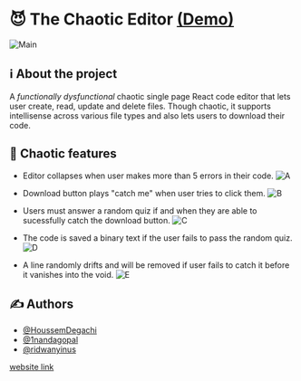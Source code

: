 # 😈 The Chaotic Editor [(Demo)](https://the-chaotic-editor.vercel.app/)

![Main](https://github.com/user-attachments/assets/ccb6b678-68c6-4f24-bcba-a9eeaec15dc5)

## ℹ️ About the project

A _functionally dysfunctional_ chaotic single page React code editor that lets user create, read, update and delete files. Though chaotic, it supports intellisense across various file types and also lets users to download their code.

## 👾 Chaotic features

- Editor collapses when user makes more than 5 errors in their code.
  ![A](https://github.com/user-attachments/assets/87f32228-7f91-4849-9f58-02b20bce76e8)

- Download button plays "catch me" when user tries to click them.
  ![B](https://github.com/user-attachments/assets/900b5289-6f1e-430b-bc90-00313e4a5839)

- Users must answer a random quiz if and when they are able to sucessfully catch the download button.
  ![C](https://github.com/user-attachments/assets/cba48792-b84f-415f-a38f-d6aef962e676)

- The code is saved a binary text if the user fails to pass the random quiz.
  ![D](https://github.com/user-attachments/assets/d9d8a033-3799-4d32-a06c-8eb7adb30e30)

- A line randomly drifts and will be removed if user fails to catch it before it vanishes into the void.
  ![E](https://github.com/user-attachments/assets/e80097a5-fd56-491e-9c51-49c6d5343c1c)

## ✍️ Authors

- [@HoussemDegachi](https://github.com/HoussemDegachi)
- [@1nandagopal](https://github.com/1nandagopal)
- [@ridwanyinus](https://github.com/ridwanyinus)

[website link](https://the-chaotic-editor.vercel.app/)